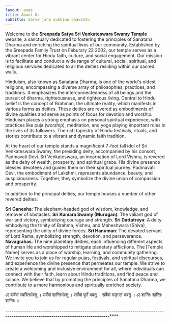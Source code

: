 ```yaml
---
layout: page
title: About Us
subtitle: Sarve jana sukhino bhavantu
---
```


Welcome to the **Sreepada Satya Sri Venkateswara Swamy Temple** website, a sanctuary dedicated to fostering the principles of Sanatana Dharma and enriching the spiritual lives of our community.  Established by the Sreepada Family Trust on Feburary 22 2002, our temple serves as a vibrant center for Hindu faith, culture, and social engagement.  Our mission is to facilitate and conduct a wide range of cultural, social, spiritual, and religious services dedicated to all the deities residing within our sacred walls.

Hinduism, also known as Sanatana Dharma, is one of the world's oldest religions, encompassing a diverse array of philosophies, practices, and traditions.  It emphasizes the interconnectedness of all beings and the pursuit of dharma, righteousness, and righteous living.  Central to Hindu belief is the concept of Brahman, the ultimate reality, which manifests in various forms as deities.  These deities are revered as embodiments of divine qualities and serve as points of focus for devotion and worship.  Hinduism places a strong emphasis on personal spiritual experience, with practices like puja (worship), meditation, and yoga playing important roles in the lives of its followers.  The rich tapestry of Hindu festivals, rituals, and stories contribute to a vibrant and dynamic faith tradition.

At the heart of our temple stands a magnificent 7-foot tall idol of Sri Venkateswara Swamy, the presiding deity, accompanied by his consort, Padmavati Devi.  Sri Venkateswara, an incarnation of Lord Vishnu, is revered as the deity of wealth, prosperity, and spiritual grace.  His divine presence blesses devotees and guides them on their spiritual journey.  Padmavati Devi, the embodiment of Lakshmi, represents abundance, beauty, and auspiciousness.  Together, they symbolize the divine union of compassion and prosperity.

In addition to the principal deities, our temple houses a number of other revered deities:

**Sri Ganesha**: The elephant-headed god of wisdom, knowledge, and remover of obstacles.
**Sri Kumara Swamy (Murugan)**: The valiant god of war and victory, symbolizing courage and strength.
**Sri Dattatreya**: A deity embodying the trinity of Brahma, Vishnu, and Maheshwara (Shiva), representing the unity of divine forces.
**Sri Hanuman**: The devoted servant of Lord Rama, symbolizing strength, devotion, and perseverance.
**Navagrahas**: The nine planetary deities, each influencing different aspects of human life and worshipped to mitigate planetary afflictions.
The [Temple Name] serves as a place of worship, learning, and community gathering.  We invite you to join us for regular pujas, festivals, and spiritual discourses, and experience the divine presence that permeates our temple.  We strive to create a welcoming and inclusive environment for all, where individuals can connect with their faith, learn about Hindu traditions, and find peace and solace.  We believe that by promoting the principles of Sanatana Dharma, we contribute to a more harmonious and spiritually enriched society.

ॐ सर्वेषाऺ स्वस्तिर्भवतु । सर्वेषाऺ शान्तिर्भवतु । 
सर्वेषाऺ पूर्णं भवतु । सर्वेषाऺ मङ्गलं भवतु ।
ॐ शान्तिः शान्तिः शान्तिः ॥

********---------------------------------------------------------------************---------------------------------------------------------------********
